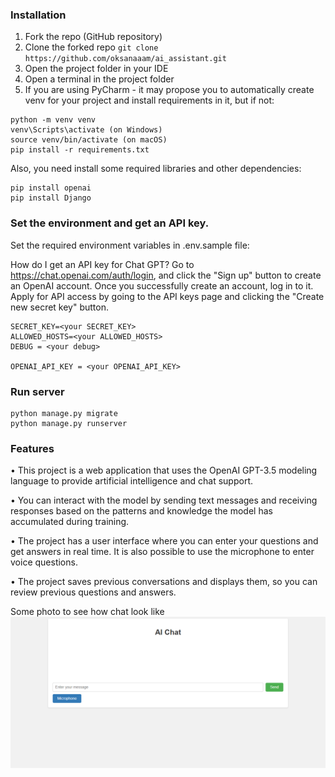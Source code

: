 
### Installation

1. Fork the repo (GitHub repository)
2. Clone the forked repo
`git clone https://github.com/oksanaaam/ai_assistant.git`
3. Open the project folder in your IDE
4. Open a terminal in the project folder
5. If you are using PyCharm - it may propose you to automatically create venv for your project and install requirements in it, but if not:
```
python -m venv venv
venv\Scripts\activate (on Windows)
source venv/bin/activate (on macOS)
pip install -r requirements.txt
```

Also, you need install some required libraries and other dependencies:
```
pip install openai
pip install Django
```


### Set the environment and get an API key.
Set the required environment variables in .env.sample file:

How do I get an API key for Chat GPT?
  Go to https://chat.openai.com/auth/login, and click the "Sign up" button to create an OpenAI account.
  Once you successfully create an account, log in to it.
  Apply for API access by going to the API keys page and clicking the "Create new secret key" button.

```
SECRET_KEY=<your SECRET_KEY>
ALLOWED_HOSTS=<your ALLOWED_HOSTS>
DEBUG = <your debug>

OPENAI_API_KEY = <your OPENAI_API_KEY>
```

### Run server
```
python manage.py migrate
python manage.py runserver
```

### Features
• This project is a web application that uses the OpenAI GPT-3.5 
modeling language to provide artificial intelligence and chat support.

• You can interact with the model by sending text messages and receiving responses based 
on the patterns and knowledge the model has accumulated during training.

• The project has a user interface where you can enter your questions and get answers in real time. 
It is also possible to use the microphone to enter voice questions.

• The project saves previous conversations and displays them,
so you can review previous questions and answers.

Some photo to see how chat look like
![img.png](static/img.png)